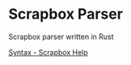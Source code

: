 # Scrapbox Parser

Scrapbox parser written in Rust

[Syntax - Scrapbox Help](https://scrapbox.io/help/Syntax)

